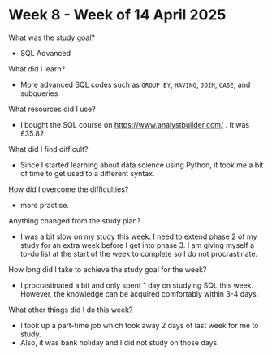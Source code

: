 # Week 8 - Week of 14 April 2025

What was the study goal?
- SQL Advanced

What did I learn?
- More advanced SQL codes such as `GROUP BY`, `HAVING`, `JOIN`, `CASE`, and subqueries

What resources did I use?
- I bought the SQL course on https://www.analystbuilder.com/ . It was £35.82. 

What did I find difficult?
- Since I started learning about data science using Python, it took me a bit of time to get used to a different syntax. 

How did I overcome the difficulties?
- more practise. 

Anything changed from the study plan?
- I was a bit slow on my study this week. I need to extend phase 2 of my study for an extra week before I get into phase 3. I am giving myself a to-do list at the start of the week to complete so I do not procrastinate.  

How long did I take to achieve the study goal for the week?
- I procrastinated a bit and only spent 1 day on studying SQL this week. However, the knowledge can be acquired comfortably within 3-4 days.  

What other things did I do this week?
- I took up a part-time job which took away 2 days of last week for me to study.
- Also, it was bank holiday and I did not study on those days.  
